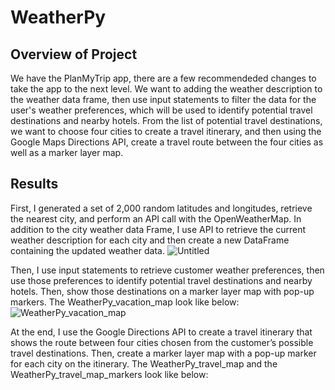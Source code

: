 # WeatherPy

## Overview of Project

We have the PlanMyTrip app, there are a few recommendeded changes to take the app to the next level. We want to adding the weather description to the weather data frame, then use input statements to filter the data for the user's weather preferences, which will be used to identify potential travel destinations and nearby hotels. From the list of potential travel destinations, we want to choose four cities to create a travel itinerary, and then using the Google Maps Directions API, create a travel route between the four cities as well as a marker layer map.


## Results

First, I generated a set of 2,000 random latitudes and longitudes, retrieve the nearest city, and perform an API call with the OpenWeatherMap. In addition to the city weather data Frame, I use API to retrieve the current weather description for each city and then create a new DataFrame containing the updated weather data. 
![Untitled](https://user-images.githubusercontent.com/38533045/129505378-1310b384-c4b9-4bae-ab9f-be1bea70a27b.png)


Then, I use input statements to retrieve customer weather preferences, then use those preferences to identify potential travel destinations and nearby hotels. Then, show those destinations on a marker layer map with pop-up markers. The WeatherPy_vacation_map look like below: 
![WeatherPy_vacation_map](https://user-images.githubusercontent.com/38533045/129505449-3a389e9d-4ade-402e-acf7-345038a59020.png)


At the end, I use the Google Directions API to create a travel itinerary that shows the route between four cities chosen from the customer’s possible travel destinations. Then, create a marker layer map with a pop-up marker for each city on the itinerary. The WeatherPy_travel_map and the WeatherPy_travel_map_markers look like below:







